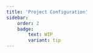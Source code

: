 ```yaml
---
title: 'Project Configuration'
sidebar:
    order: 2
    badge:
        text: WIP
        variant: tip
---
```

